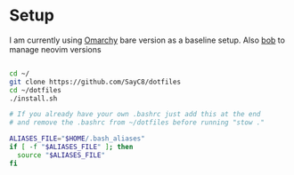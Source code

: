 # Setup

I am currently using [Omarchy](https://omarchy.org/) bare version as a baseline setup.
Also [bob]() to manage neovim versions

```bash

cd ~/
git clone https://github.com/SayC8/dotfiles
cd ~/dotfiles
./install.sh

# If you already have your own .bashrc just add this at the end
# and remove the .bashrc from ~/dotfiles before running "stow ."

ALIASES_FILE="$HOME/.bash_aliases"
if [ -f "$ALIASES_FILE" ]; then
  source "$ALIASES_FILE"
fi

```
